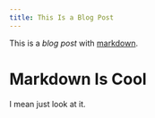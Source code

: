 ```yaml
---
title: This Is a Blog Post
---
```


This is a _blog post_ with [markdown](#markdown-is-cool).

# Markdown Is Cool

I mean just look at it.
